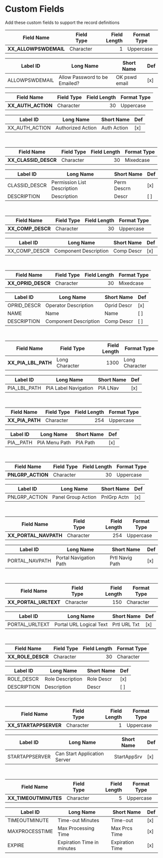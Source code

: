 
# Custom Fields
Add these custom fields to support the record definitions

| Field Name            | Field Type | Field Length | Format Type | 
| --------------------- | ---------- | -----------: | ----------- |
| **XX_ALLOWPSWDEMAIL** | Character  |            1 | Uppercase   |

| Label ID | Long Name | Short Name | Def |
| -------------- | ----------------------------- | ------------- | --- |
| ALLOWPSWDEMAIL | Allow Password to be Emailed? | OK pswd email | [x] |

| Field Name         | Field Type | Field Length | Format Type | 
| ------------------ | ---------- | -----------: | ----------- |
| **XX_AUTH_ACTION** | Character  |           30 | Uppercase   |

| Label ID       | Long Name         | Short Name  | Def |
| -------------- | ----------------- | ----------- | --- |
| XX_AUTH_ACTION | Authorized Action | Auth Action | [x] |

&nbsp;

| Field Name            | Field Type | Field Length | Format Type | 
| --------------------- | ---------- | -----------: | ----------- |
| **XX_CLASSID_DESCR**  | Character  |           30 | Mixedcase   |

| Label ID       | Long Name                   | Short Name  | Def |
| -------------- | --------------------------- | ----------- | --- |
| CLASSID_DESCR  | Permission List Description | Perm Descrn | [x] |
| DESCRIPTION    | Description                 | Descr       | [ ] |

&nbsp;

| Field Name            | Field Type | Field Length | Format Type | 
| --------------------- | ---------- | -----------: | ----------- |
| **XX_COMP_DESCR**     | Character  |           30 | Uppercase   |

| Label ID       | Long Name                   | Short Name  | Def |
| -------------- | --------------------------- | ----------- | --- |
| XX_COMP_DESCR  | Component Description       | Comp Descr  | [x] |

&nbsp;

| Field Name         | Field Type | Field Length | Format Type | 
| ------------------ | ---------- | -----------: | ----------- |
| **XX_OPRID_DESCR** | Character  |           30 | Mixedcase   |

| Label ID       | Long Name                   | Short Name  | Def |
| -------------- | --------------------------- | ----------- | --- |
| OPRID_DESCR    | Operator Description        | Oprid Descr | [x] |
| NAME           | Name                        | Name        | [ ] |
| DESCRIPTION    | Component Description       | Comp Descr  | [ ] |

&nbsp;

| Field Name          | Field Type     | Field Length | Format Type    | 
| ------------------- | -------------- | -----------: | -------------- |
| **XX_PIA_LBL_PATH** | Long Character |         1300 | Long Character |

| Label ID       | Long Name                   | Short Name  | Def |
| -------------- | --------------------------- | ----------- | --- |
| PIA_LBL_PATH   | PIA Label Navigation        | PIA LNav    | [x] |

&nbsp;

| Field Name      | Field Type     | Field Length | Format Type    | 
| --------------- | -------------- | -----------: | -------------- |
| **XX_PIA_PATH** | Character      |         254  | Uppercase      |

| Label ID       | Long Name                   | Short Name  | Def |
| -------------- | --------------------------- | ----------- | --- |
| PIA__PATH      | PIA Menu Path               | PIA Path    | [x] |

&nbsp;

| Field Name        | Field Type     | Field Length | Format Type    | 
| ----------------- | -------------- | -----------: | -------------- |
| **PNLGRP_ACTION** | Character      |           30 | Uppercase      |

| Label ID       | Long Name                   | Short Name  | Def |
| -------------- | --------------------------- | ----------- | --- |
| PNLGRP_ACTION  | Panel Group Action          | PnlGrp Actn | [x] |

&nbsp;

| Field Name            | Field Type     | Field Length | Format Type    | 
| --------------------- | -------------- | -----------: | -------------- |
| **XX_PORTAL_NAVPATH** | Character      |          254 | Uppercase      |

| Label ID       | Long Name                   | Short Name      | Def |
| -------------- | --------------------------- | --------------- | --- |
| PORTAL_NAVPATH | Portal Navigation Path      | Prtl Navig Path | [x] |

&nbsp;

| Field Name            | Field Type     | Field Length | Format Type    | 
| --------------------- | -------------- | -----------: | -------------- |
| **XX_PORTAL_URLTEXT** | Character      |          150 | Character      |

| Label ID       | Long Name                   | Short Name      | Def |
| -------------- | --------------------------- | --------------- | --- |
| PORTAL_URLTEXT | Portal URL Logical Text     | Prtl URL Txt    | [x] |

&nbsp;

| Field Name            | Field Type     | Field Length | Format Type    | 
| --------------------- | -------------- | -----------: | -------------- |
| **XX_ROLE_DESCR**     | Character      |           30 | Character      |

| Label ID       | Long Name                   | Short Name      | Def |
| -------------- | --------------------------- | --------------- | --- |
| ROLE_DESCR     | Role Description            | Role Descr      | [x] |
| DESCRIPTION    | Description                 | Descr           | [ ] |

&nbsp;

| Field Name            | Field Type     | Field Length | Format Type    | 
| --------------------- | -------------- | -----------: | -------------- |
| **XX_STARTAPPSERVER** | Character      |            1 | Uppercase      |

| Label ID       | Long Name                    | Short Name      | Def |
| -------------- | ---------------------------- | --------------- | --- |
| STARTAPPSERVER | Can Start Application Server | StartAppSrv     | [x] |

&nbsp;

| Field Name            | Field Type     | Field Length | Format Type    | 
| --------------------- | -------------- | -----------: | -------------- |
| **XX_TIMEOUTMINUTES** | Character      |            5 | Uppercase      |

| Label ID       | Long Name                    | Short Name      | Def |
| -------------- | ---------------------------- | --------------- | --- |
| TIMEOUTMINUTE  | Time-out Minutes             | Time-out        | [x] |
| MAXPROCESSTIME | Max Processing Time          | Max Prcs Time   | [x] |
| EXPIRE         | Expiration Time in minutes   | Expiration Time | [x] |